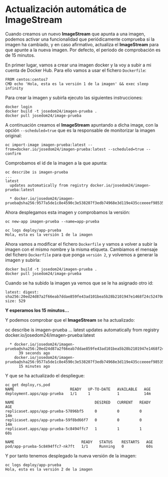 # Actualización automática de ImageStream

Cuando creamos un nuevo **ImageStream** que apunta a una imagen, podemos activar una funcionalidad que periódicamente comprueba si la imagen ha cambiado, y en caso afirmativo, actualiza el **ImageStream** para que apunte a la nueva imagen. Por defecto, el periodo de comprobación es de 15 minutos.

En primer lugar, vamos a crear una imagen docker y la voy a subir a mi cuenta de Docker Hub. Para ello vamos a usar el fichero `Dockerfile`:

```
FROM centos:centos7
CMD echo 'Hola, esta es la versión 1 de la imagen' && exec sleep infinity
```

Para crear la imagen y subirla ejecuto las siguientes instrucciones:

    docker login
    docker build -t josedom24/imagen-prueba .
    docker pull josedom24/image-prueba

A continuación creamos el **ImageStream** apuntando a dicha image, con la opción `--scheduled=true` que es la responsable de monitorizar la imagen original:

    oc import-image imagen-prueba:latest --from=docker.io/josedom24/imagen-prueba:latest --scheduled=true --confirm

Comprobamos el id de la imagen a la que apunta:

    oc describe is imagen-prueba
    ...
    latest
      updates automatically from registry docker.io/josedom24/imagen-prueba:latest

      * docker.io/josedom24/imagen-prueba@sha256:9577a5de1c8e4590c3e538207f3edb74968e3d119e435cceeeef9853528ab761


Ahora desplegamos esta imagen y comprobamos la versión:

    oc new-app imagen-prueba --name=app-prueba
    
    oc logs deploy/app-prueba
    Hola, esta es la versión 1 de la imagen

Ahora vamos a modificar el fichero `Dockerfile` y vamos a volver a subir la imagen con el mismo nombre y la misma etiqueta. Cambiamos el mensaje del fichero `Dockerfile` para que ponga `versión 2`, y volvemos a generar la imagen y subirla:

    docker build -t josedom24/imagen-prueba .
    docker pull josedom24/image-prueba   

Cuando se ha subido la imagen ya vemos que se le ha asignado otro id:
    
    latest: digest: sha256:20ed24d87a2f66eab7ddae859fe43ad101bea5b28b2101947e1468f24c52470d size: 529

**Y esperamos los 15 minutos...**

Y podemos comprobar que el **ImageStream** se ha actualizado:

oc describe is imagen-prueba
    ...
    latest
      updates automatically from registry docker.io/josedom24/imagen-prueba:latest

      * docker.io/josedom24/imagen-prueba@sha256:20ed24d87a2f66eab7ddae859fe43ad101bea5b28b2101947e1468f24c52470d
          39 seconds ago
        docker.io/josedom24/imagen-prueba@sha256:9577a5de1c8e4590c3e538207f3edb74968e3d119e435cceeeef9853528ab761
          15 minutes ago

Y que se ha actualizado el despliegue:

    oc get deploy,rs,pod
    NAME                         READY   UP-TO-DATE   AVAILABLE   AGE
    deployment.apps/app-prueba   1/1     1            1           14m

    NAME                                    DESIRED   CURRENT   READY   AGE
    replicaset.apps/app-prueba-57896bf5     0         0         0       14m
    replicaset.apps/app-prueba-59f8bd66f7   0         0         0       14m
    replicaset.apps/app-prueba-5c8494ffc7   1         1         1       60s

    NAME                              READY   STATUS    RESTARTS   AGE
    pod/app-prueba-5c8494ffc7-nk7ft   1/1     Running   0          60s

Y por tanto tenemos desplegado la nueva versión de la imagen:

    oc logs deploy/app-prueba
    Hola, esta es la versión 2 de la imagen
